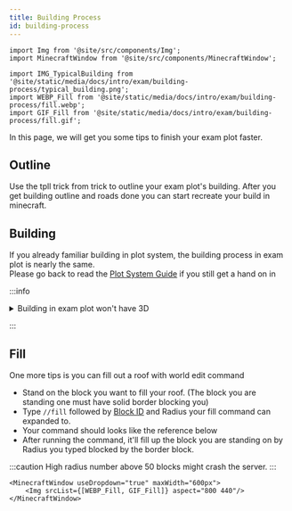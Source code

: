 ```yaml
---
title: Building Process
id: building-process
---
```

```mdx-code-block
import Img from '@site/src/components/Img';
import MinecraftWindow from '@site/src/components/MinecraftWindow';

import IMG_TypicalBuilding from '@site/static/media/docs/intro/exam/building-process/typical_building.png';
import WEBP_Fill from '@site/static/media/docs/intro/exam/building-process/fill.webp';
import GIF_Fill from '@site/static/media/docs/intro/exam/building-process/fill.gif';
```
In this page, we will get you some tips to finish your exam plot faster.

## Outline
Use the tpll trick from trick to outline your exam plot's building.
After you get building outline and roads done you can start recreate your build in minecraft.


## Building
If you already familiar building in plot system, the building process in exam plot is nearly the same.<br/>
Please go back to read the [Plot System Guide](../../getting-started/building-first-build/plot-system/finishing-plot) if you still get a hand on in

:::info

<details>
<summary>
    Building in exam plot won't have 3D
</summary>

In ASEAN, there is only 2 - 3 city that has full 3D scanned city such as `Malaysia, Klang`, `Philipine, Davao city`.<br/>
By this the exam plot wont 3D Building to use as reference you'll have to guess building height, 
length etc. by your self with only satellite and street view image.

Keep in mind that you can use street view environment to guess out the building height like comparing human/cars to buildings.
In most case 1 floor of a build is usually 3 blocks high.
```mdx-code-block
<Img src={IMG_TypicalBuilding} maxWidth="600px" aspect="1920 1039" className="item shadow--md" style={{borderRadius:"6px"}} alt="Typical Building in Exam Plot" />
```

</details>

:::

## Fill
One more tips is you can fill out a roof with world edit command
* Stand on the block you want to fill your roof. (The block you are standing one must have solid border blocking you)
* Type `//fill` followed by [Block ID](./making-outline#block-id) and Radius your fill command can expanded to.
* Your command should looks like the reference below
* After running the command, it'll fill up the block you are standing on by Radius you typed blocked by the border block.

:::caution
High radius number above 50 blocks might crash the server.
:::
```mdx-code-block
<MinecraftWindow useDropdown="true" maxWidth="600px">
    <Img srcList={[WEBP_Fill, GIF_Fill]} aspect="800 440"/>
</MinecraftWindow>
```
